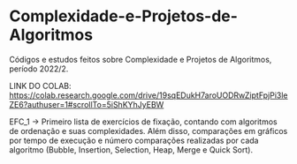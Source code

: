 # Complexidade-e-Projetos-de-Algoritmos
Códigos e estudos feitos sobre Complexidade e Projetos de Algoritmos, período 2022/2.

LINK DO COLAB: https://colab.research.google.com/drive/19sqEDukH7aroUODRwZiptFpjPi3leZE6?authuser=1#scrollTo=5iShKYhJyEBW

EFC_1 -> Primeiro lista de exercícios de fixação, contando com algoritmos de ordenação e suas complexidades. Além disso, comparações em gráficos por tempo de execução e número comparações realizadas por cada algoritmo (Bubble, Insertion, Selection, Heap, Merge e Quick Sort).
